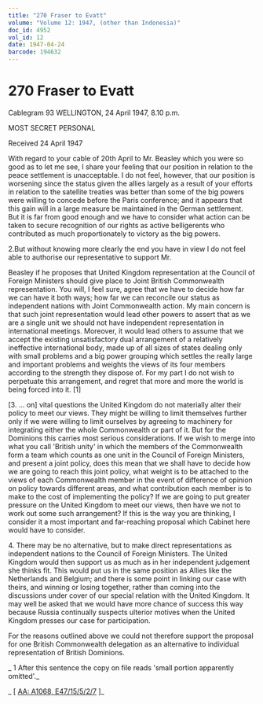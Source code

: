 ```yaml
---
title: "270 Fraser to Evatt"
volume: "Volume 12: 1947, (other than Indonesia)"
doc_id: 4952
vol_id: 12
date: 1947-04-24
barcode: 194632
---
```


# 270 Fraser to Evatt

Cablegram 93 WELLINGTON, 24 April 1947, 8.10 p.m.

MOST SECRET PERSONAL

Received 24 April 1947

With regard to your cable of 20th April to Mr. Beasley which you were so good as to let me see, I share your feeling that our position in relation to the peace settlement is unacceptable. I do not feel, however, that our position is worsening since the status given the allies largely as a result of your efforts in relation to the satellite treaties was better than some of the big powers were willing to concede before the Paris conference; and it appears that this gain will in a large measure be maintained in the German settlement. But it is far from good enough and we have to consider what action can be taken to secure recognition of our rights as active belligerents who contributed as much proportionately to victory as the big powers.

2.But without knowing more clearly the end you have in view I do not feel able to authorise our representative to support Mr.

Beasley if he proposes that United Kingdom representation at the Council of Foreign Ministers should give place to Joint British Commonwealth representation. You will, I feel sure, agree that we have to decide how far we can have it both ways; how far we can reconcile our status as independent nations with Joint Commonwealth action. My main concern is that such joint representation would lead other powers to assert that as we are a single unit we should not have independent representation in international meetings. Moreover, it would lead others to assume that we accept the existing unsatisfactory dual arrangement of a relatively ineffective international body, made up of all sizes of states dealing only with small problems and a big power grouping which settles the really large and important problems and weights the views of its four members according to the strength they dispose of. For my part I do not wish to perpetuate this arrangement, and regret that more and more the world is being forced into it. [1]

[3. ... on] vital questions the United Kingdom do not materially alter their policy to meet our views. They might be willing to limit themselves further only if we were willing to limit ourselves by agreeing to machinery for integrating either the whole Commonwealth or part of it. But for the Dominions this carries most serious considerations. If we wish to merge into what you call 'British unity' in which the members of the Commonwealth form a team which counts as one unit in the Council of Foreign Ministers, and present a joint policy, does this mean that we shall have to decide how we are going to reach this joint policy, what weight is to be attached to the views of each Commonwealth member in the event of difference of opinion on policy towards different areas, and what contribution each member is to make to the cost of implementing the policy? If we are going to put greater pressure on the United Kingdom to meet our views, then have we not to work out some such arrangement? If this is the way you are thinking, I consider it a most important and far-reaching proposal which Cabinet here would have to consider.

4\. There may be no alternative, but to make direct representations as independent nations to the Council of Foreign Ministers. The United Kingdom would then support us as much as in her independent judgement she thinks fit. This would put us in the same position as Allies like the Netherlands and Belgium; and there is some point in linking our case with theirs, and winning or losing together, rather than coming into the discussions under cover of our special relation with the United Kingdom. It may well be asked that we would have more chance of success this way because Russia continually suspects ulterior motives when the United Kingdom presses our case for participation.

For the reasons outlined above we could not therefore support the proposal for one British Commonwealth delegation as an alternative to individual representation of British Dominions. 

_ 1 After this sentence the copy on file reads 'small portion apparently omitted'._

_ [ [AA: A1068, E47/15/5/2/7](http://www.naa.gov.au/cgi-bin/Search?O=I&Number=194632) ]_
